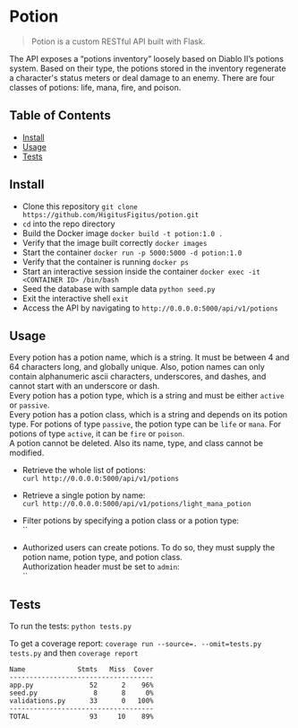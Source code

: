 # Potion

> Potion is a custom RESTful API built with Flask.

The API exposes a “potions inventory” loosely based on Diablo II’s potions system. Based on their type, the potions stored in the inventory regenerate a character's status meters or deal damage to an enemy. There are four classes of potions: life, mana, fire, and poison.


## Table of Contents

- [Install](#install)
- [Usage](#usage)
- [Tests](#tests)


## Install
+ Clone this repository `git clone https://github.com/HigitusFigitus/potion.git`
+ `cd` into the repo directory
+ Build the Docker image `docker build -t potion:1.0 .`
+ Verify that the image built correctly `docker images`
+ Start the container `docker run -p 5000:5000 -d potion:1.0`
+ Verify that the container is running `docker ps`
+ Start an interactive session inside the container `docker exec -it <CONTAINER ID> /bin/bash`
+ Seed the database with sample data `python seed.py`
+ Exit the interactive shell `exit`
+ Access the API by navigating to `http://0.0.0.0:5000/api/v1/potions`


## Usage
Every potion has a potion name, which is a string. It must be between 4 and 64 characters long, and globally unique. Also, potion names can only contain alphanumeric ascii characters, underscores, and dashes, and cannot start with an underscore or dash. \
Every potion has a potion type, which is a string and must be either `active` or `passive`. \
Every potion has a potion class, which is a string and depends on its potion type. For potions of type `passive`, the potion type can be `life` or `mana`. For potions of type `active`, it can be `fire` or `poison`. \
A potion cannot be deleted. Also its name, type, and class cannot be modified.

+ Retrieve the whole list of potions: \
`curl http://0.0.0.0:5000/api/v1/potions`

+ Retrieve a single potion by name: \
`curl http://0.0.0.0:5000/api/v1/potions/light_mana_potion`

+ Filter potions by specifying a potion class or a potion type: \
``

+ Authorized users can create potions. To do so, they must supply the potion name, potion type, and potion class. \
Authorization header must be set to `admin`: \
``


## Tests
To run the tests: `python tests.py`

To get a coverage report: `coverage run --source=. --omit=tests.py tests.py` and then `coverage report`
```
Name             Stmts   Miss  Cover
------------------------------------
app.py              52      2    96%
seed.py              8      8     0%
validations.py      33      0   100%
------------------------------------
TOTAL               93     10    89%
```

